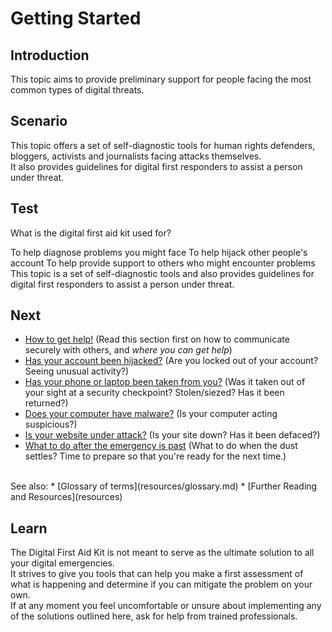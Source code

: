 # Getting Started
## Introduction
This topic aims to provide preliminary support for people facing the most common types of digital threats.

## Scenario
This topic offers a set of self-diagnostic tools for human rights defenders, bloggers, activists and journalists facing attacks themselves.
<br>
It also provides guidelines for digital first responders to assist a person under threat.

## Test
<quiz name="What this guide can help you with">
    <question multiple>
        <p>What is the digital first aid kit used for?</p>
        <answer correct>To help diagnose problems you might face</answer>
        <answer>To help hijack other people's account</answer>
        <answer correct>To help provide support to others who might encounter problems</answer>
        <explanation>This topic is a set of self-diagnostic tools and also provides guidelines for digital first responders to assist a person under threat.</explanation>
    </question>
</quiz>

## Next
 * [How to get help!](topics/practice-1-emergencies/1-seeking-help) (Read this section first on how to communicate securely with others, and *where you can get help*)
 * [Has your account been hijacked?](topics/practice-1-emergencies/2-account-hijacked) (Are you locked out of your account? Seeing unusual activity?)
 * [Has your phone or laptop been taken from you?](topics/practice-1-emergencies/3-devices-seized.md) (Was it taken out of your sight at a security checkpoint? Stolen/siezed? Has it been returned?)
 * [Does your computer have malware?](topics/practice-1-emergencies/4-malware.md) (Is your computer acting suspicious?)
 * [Is your website under attack?](topics/practice-1-emergencies/ddos.md) (Is your site down? Has it been defaced?)
 * [What to do after the emergency is past](topics/practice-1-emergencies/after.md) (What to do when the dust settles? Time to prepare so that you're ready for the next time.)
<br>
See also:
 * [Glossary of terms](resources/glossary.md)
 * [Further Reading and Resources](resources)

## Learn
The Digital First Aid Kit is not meant to serve as the ultimate solution to all your digital emergencies. 
<br>
It strives to give you tools that can help you make a first assessment of what is happening and determine if you can mitigate the problem on your own. 
<br>
If at any moment you feel uncomfortable or unsure about implementing any of the solutions outlined here, ask for help from trained professionals.

